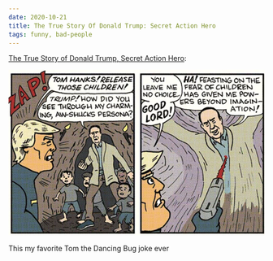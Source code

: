 ```yaml
---
date: 2020-10-21
title: The True Story Of Donald Trump: Secret Action Hero
tags: funny, bad-people
---
```


[The True Story of Donald Trump, Secret Action Hero](https://boingboing.net/2020/10/21/the-true-story-of-donald-trump-secret-action-hero.html):

![hanks](https://raw.githubusercontent.com/muneer78/muneer78.github.io/master/images/hanks.png)

This my favorite Tom the Dancing Bug joke ever


